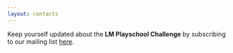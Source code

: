 ```yaml
---
layout: contacts
---
```


Keep yourself updated about the **LM Playschool Challenge** by subscribing to our mailing list [here](https://www.listserv.dfn.de/sympa/subscribe/llm-playschool-challenge).

